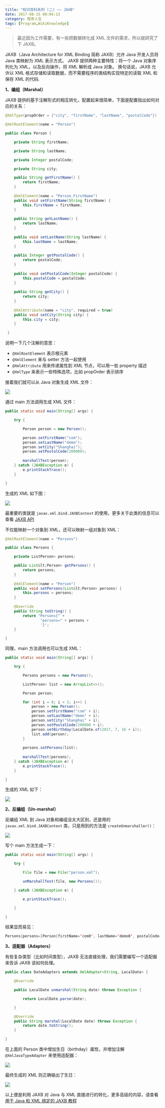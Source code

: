 ```yaml
---
title: "知识百科系列 (二) —— JAXB"
date: 2017-08-15 00:04:13
category: 程序人生
tags: [Program,WikiKnowledge]
---
```

> 最近因为工作需要，有一些把数据转化成 XML 文件的需求，所以就研究了下 JAXB。

JAXB（Java Architecture for XML Binding 简称 JAXB）允许 Java 开发人员将 Java 类映射为 XML 表示方式。
JAXB 提供两种主要特性：将一个 Java 对象序列化为 XML，以及反向操作，将 XML 解析成 Java 对象。
换句话说，JAXB 允许以 XML 格式存储和读取数据，而不需要程序的类结构实现特定的读取 XML 和保存 XML 的代码.

**1、编组（Marshal）**

JAXB 提供的基于注解形式的相互转化，配置起来很简单，下面是配置指出如何对应的关系：

```java
@XmlType(propOrder = {"city", "firstName", "lastName", "postalCode"})

@XmlRootElement(name = "Person")

public class Person {

    private String firstName;

    private String lastName;

    private Integer postalCode;

    private String city;

    public String getFirstName() {
        return firstName;
    }
    
    @XmlElement(name = "Person_FirstName")
    public void setFirstName(String firstName) {
        this.firstName = firstName;
    }
    
    public String getLastName() {
        return lastName;
    }
    
    public void setLastName(String lastName) {
        this.lastName = lastName;
    }
    
    public Integer getPostalCode() {
        return postalCode;
    }
    
    public void setPostalCode(Integer postalCode) {
        this.postalCode = postalCode;
    }
    
    public String getCity() {
        return city;
    }
    
    @XmlAttribute(name = "city", required = true)
    public void setCity(String city) {
        this.city = city;
    }

 }
```

说明一下几个注解的意思：
*   `@XmlRootElement` 表示根元素
*   `@XmlElement` 来与 setter 方法一起使用
*   `@XmlAttribute` 用来传递属性到 XML 节点，可以用一些 property 描述
*   `@XmlType` 来表示一些特殊选项，比如 propOrder 表示排序

接着我们就可以从 Java 对象生成 XML 文件：

![](http://p8bc1hri5.bkt.clouddn.com/java-architecture-for-xml-binding-1.png)

通过 main 方法调用生成 XML 文件：

```java
public static void main(String[] args) {

    try {

        Person person = new Person();

        person.setFirstName("com");
        person.setLastName("demo");
        person.setCity("Shanghai");
        person.setPostalCode(200000);
    
        marshallTest(person);
    } catch (JAXBException e) {
        e.printStackTrace();
    }

}
```

生成的 XML 如下图：

![](http://p8bc1hri5.bkt.clouddn.com/java-architecture-for-xml-binding-2.png)

最重要的类就是 `javax.xml.bind.JAXBContext` 的使用，更多关于此类的信息可以查看
[JAXB API](https://docs.oracle.com/javase/7/docs/api/javax/xml/bind/JAXBContext.html)

不仅能映射一个对象到 XML，还可以映射一组对象到 XML：

```java
@XmlRootElement(name = "Persons")

public class Persons {

    private ListPerson> persons;

    public List&lt;Person> getPersons() {
        return persons;
    }
    
    @XmlElement(name = "Person")
    public void setPersons(List&lt;Person> persons) {
        this.persons = persons;
    }
    
    @Override
    public String toString() {
        return "Persons{" +
                "persons=" + persons +
                '}';
    }

}
```

同理，main 方法调用也可以生成 XML：

```java
public static void main(String[] args) {

    try {

        Persons persons = new Persons();

        ListPerson> list = new ArrayList<>();

        Person person;

        for (int i = 0; i < 3; i++) {
            person = new Person();
            person.setFirstName("com" + i);
            person.setLastName("demo" + i);
            person.setCity("Shanghai" + i);
            person.setPostalCode(200000 + i);
            person.setBirthday(LocalDate.of(2017, 7, 16 + i));
            list.add(person);
        }
    
        persons.setPersons(list);
    
        marshallTest(persons);
    } catch (JAXBException e) {
        e.printStackTrace();
    }

}
```

生成的 XML 如下：

![](http://p8bc1hri5.bkt.clouddn.com/java-architecture-for-xml-binding-3.png)

**2、反编组（Un-marshal）**

反编组 XML 到 Java 对象和编组没太大区别，还是用的 `javax.xml.bind.JAXBContext` 类，只是用到的方法是 `createUnmarshaller()`：

![](http://p8bc1hri5.bkt.clouddn.com/java-architecture-for-xml-binding-4.png)

写个 main 方法生成一下：

```java
public static void main(String[] args) {

    try {

        File file = new File("person.xml");

        unMarshallTest(file, new Persons());

    } catch (JAXBException e) {

        e.printStackTrace();

    }

}
```

结果显而易见：

```java
Persons{persons=[Person{firstName='com0', lastName='demo0', postalCode=200000, city='Shanghai0', birthday=2017-07-16}, Person{firstName='com1', lastName='demo1', postalCode=200001, city='Shanghai1', birthday=2017-07-17}, Person{firstName='com2', lastName='demo2', postalCode=200002, city='Shanghai2', birthday=2017-07-18}]}
```

**3、适配器（Adapters）**

有些复杂类型（比如时间类型），JAXB 无法直接处理，我们需要编写一个适配器来告诉 JAXB 该如何处理。

```java
public class DateAdapters extends XmlAdapter<String, LocalDate> {

    @Override

    public LocalDate unmarshal(String date) throws Exception {

        return LocalDate.parse(date);

    }

    @Override
    public String marshal(LocalDate date) throws Exception {
        return date.toString();
    }

}
```

在上面的 Person 类中增加生日（birthday）属性，并增加注解 `@XmlJavaTypeAdapter` 来使用适配器：

![](http://p8bc1hri5.bkt.clouddn.com/java-architecture-for-xml-binding-5.png)

最终生成的 XML 则正确输出了生日：

![](http://p8bc1hri5.bkt.clouddn.com/java-architecture-for-xml-binding-6.png)

以上便是利用 JAXB 对 Java 与 XML 直接进行的转化，更多高级的内容，请查看
[用于 Java 和 XML 绑定的 JAXB 教程](https://www.javacodegeeks.com/2015/04/%E7%94%A8%E4%BA%8Ejava%E5%92%8Cxml%E7%BB%91%E5%AE%9A%E7%9A%84jaxb%E6%95%99%E7%A8%8B.html)